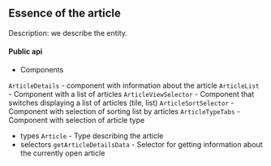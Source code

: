 ## Essence of the article

Description:
we describe the entity.

#### Public api

- Components

`ArticleDetails` - component with information about the article
`ArticleList` - Component with a list of articles
`ArticleViewSelector` - Component that switches displaying a list of articles (tile, list)
`ArticleSortSelector` - Component with selection of sorting list by articles
`ArticleTypeTabs` - Component with selection of article type
- types
`Article` - Type describing the article
- selectors
`getArticleDetailsData` - Selector for getting information about the currently open article